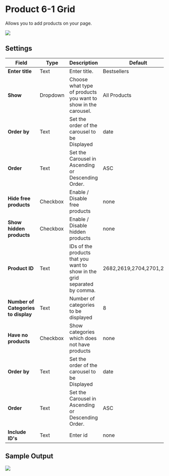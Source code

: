 # Product 6-1 Grid

Allows you to add products on your page.

![](http://transvelo.github.io/docs/electro/images/vc-product-6-1-setting.png)

## Settings

| Field | Type | Description | Default
| -- | -- | -- | -- |
| **Enter title** | Text |  Enter title. | Bestsellers
| **Show** | Dropdown | Choose what type of products you want to show in the carousel. | All Products
| **Order by** | Text |  Set the order of the carousel to be Displayed | date
| **Order** | Text | Set the Carousel in Ascending or Descending Order. | ASC
| **Hide free products** | Checkbox |  Enable / Disable free products| none
| **Show hidden products** | Checkbox |  Enable / Disable hidden products | none
| **Product ID** | Text | IDs of the products that you want to show in the grid separated by comma.| 2682,2619,2704,2701,2702
| **Number of Categories to display** | Text | Number of categories to be displayed | 8
| **Have no products** | Checkbox |  Show categories which does not have products | none
| **Order by** | Text |  Set the order of the carousel to be Displayed | date
| **Order** | Text | Set the Carousel in Ascending or Descending Order. | ASC
| **Include ID's** | Text |  Enter id | none


## Sample Output

![](http://transvelo.github.io/docs/electro/images/vc-product-6-1-output.png)
